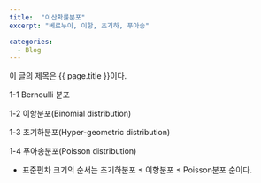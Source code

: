 ```yaml
---
title:  "이산확률분포"
excerpt: "베르누이, 이항, 초기하, 푸아송"

categories:
  - Blog
---
```


이 글의 제목은 {{ page.title }}이다.

1-1 Bernoulli 분포

1-2 이항분포(Binomial distribution)

1-3 초기하분포(Hyper-geometric distribution)

1-4 푸아송분포(Poisson distribution)

+ 표준편차 크기의 순서는 초기하분포 ≤ 이항분포 ≤ Poisson분포 순이다.
